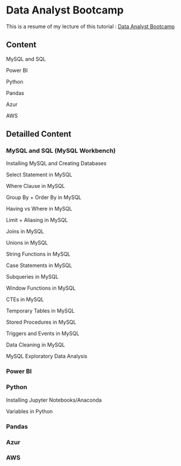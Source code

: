 # Data Analyst Bootcamp

This is a resume of my lecture of this tutorial : [Data Analyst Bootcamp](https://www.youtube.com/playlist?list=PLUaB-1hjhk8FE_XZ87vPPSfHqb6OcM0cF)

## Content

MySQL and SQL

<!-- Excel -->

<!-- Tableau -->

Power BI

Python

Pandas

Azur

AWS

## Detailled Content

### MySQL and SQL (MySQL Workbench)
Installing MySQL and Creating Databases

Select Statement in MySQL

Where Clause in MySQL

Group By + Order By in MySQL

Having vs Where in MySQL

Limit + Aliasing in MySQL

Joins in MySQL

Unions in MySQL

String Functions in MySQL

Case Statements in MySQL

Subqueries in MySQL

Window Functions in MySQL

CTEs in MySQL

Temporary Tables in MySQL

Stored Procedures in MySQL

Triggers and Events in MySQL

Data Cleaning in MySQL

MySQL Exploratory Data Analysis

<!-- ### Excel -->

<!-- ### Tableau -->

### Power BI

### Python

Installing Jupyter Notebooks/Anaconda

Variables in Python



### Pandas

### Azur

### AWS
